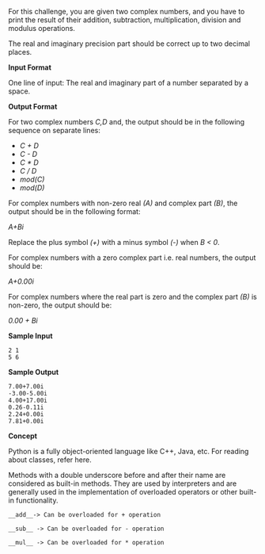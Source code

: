 For this challenge, you are given two complex numbers, and you have to print the result of their addition, subtraction, multiplication, division and modulus operations.

The real and imaginary precision part should be correct up to two decimal places.

**Input Format**

One line of input: The real and imaginary part of a number separated by a space.

**Output Format**

For two complex numbers *C,D* and, the output should be in the following sequence on separate lines:

* *C + D*
* *C - D*
* *C * D*
* *C / D*
* *mod(C)*
* *mod(D)*

For complex numbers with non-zero real *(A)* and complex part *(B)*, the output should be in the following format:

*A+Bi*

Replace the plus symbol *(+)* with a minus symbol *(-)* when *B < 0*.

For complex numbers with a zero complex part i.e. real numbers, the output should be:

*A+0.00i*

For complex numbers where the real part is zero and the complex part *(B)* is non-zero, the output should be:

*0.00 + Bi*

**Sample Input**
```
2 1
5 6
```
**Sample Output**
```
7.00+7.00i
-3.00-5.00i
4.00+17.00i
0.26-0.11i
2.24+0.00i
7.81+0.00i
```

**Concept**

Python is a fully object-oriented language like C++, Java, etc. For reading about classes, refer here.

Methods with a double underscore before and after their name are considered as built-in methods. They are used by interpreters and are generally used in the implementation of overloaded operators or other built-in functionality.
```
__add__-> Can be overloaded for + operation
```
```
__sub__ -> Can be overloaded for - operation
```
```
__mul__ -> Can be overloaded for * operation
```
